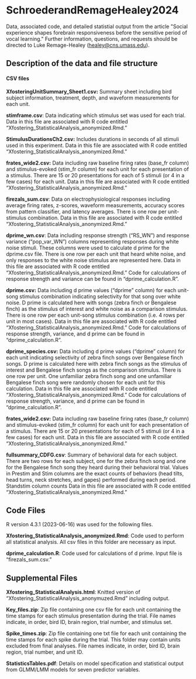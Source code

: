 # SchroederandRemageHealey2024

Data, associated code, and detailed statistial output from the article "Social experience shapes forebrain responsiveness before the sensitive period of vocal learning." Further information, questions, and requests should be directed to Luke Remage-Healey (healey@cns.umass.edu).

## Description of the data and file structure

#### CSV files

**XfosteringUnitSummary_Sheet1.csv:** Summary sheet including bird subject information, treatment, depth, and waveform measurements for each unit.

**stimframe.csv**: Data indicating which stimulus set was used for each trial. Data in this file are associated with R code entitled “Xfostering_StatisticalAnalysis_anonymized.Rmd.”

**StimulusDurationsCh2.csv:** Includes durations in seconds of all stimuli used in this experiment. Data in this file are associated with R code entitled “Xfostering_StatisticalAnalysis_anonymized.Rmd.”

**frates_wide2.csv:** Data including raw baseline firing rates (base_fr column) and stimulus-evoked (stim_fr column) for each unit for each presentation of a stimulus. There are 15 or 20 presentations for each of 5 stimuli (or 4 in a few cases) for each unit. Data in this file are associated with R code entitled “Xfostering_StatisticalAnalysis_anonymized.Rmd.”

**firezals_sum.csv**: Data on electrophysiological responses including average firing rates, z-scores, waveform measurements, accuracy scores from pattern classifier, and latency averages. There is one row per unit-stimulus combination. Data in this file are associated with R code entitled “Xfostering_StatisticalAnalysis_anonymized.Rmd.”

**dprime_wn.csv**: Data including response strength (“RS_WN”) and response variance (“pop_var_WN”) columns representing responses during white noise stimuli. These columns were used to calculate d prime for the dprime.csv file. There is one row per each unit that heard white noise, and only responses to the white noise stimulus are represented here. Data in this file are associated with R code entitled “Xfostering_StatisticalAnalysis_anonymized.Rmd.” Code for calculations of response strength and variance can be found in “dprime_calculation.R”.

**dprime.csv:** Data including d prime values (“dprime” column) for each unit-song stimulus combination indicating selectivity for that song over white noise. D prime is calculated here with songs (zebra finch or Bengalese finch) as the stimulus of interest and white noise as a comparison stimulus. There is one row per each unit-song stimulus combination (i.e. 4 rows per unit in most cases). Data in this file are associated with R code entitled “Xfostering_StatisticalAnalysis_anonymized.Rmd.” Code for calculations of response strength, variance, and d prime can be found in “dprime_calculation.R”.

**dprime_species.csv:** Data including d prime values (“dprime” column) for each unit indicating selectivity of zebra finch songs over Bengalese finch songs. D prime is calculated here with zebra finch songs as the stimulus of interest and Bengalese finch songs as the comparison stimulus. There is one row per unit. One unfamiliar zebra finch song and one unfamiliar Bengalese finch song were randomly chosen for each unit for this calculation. Data in this file are associated with R code entitled “Xfostering_StatisticalAnalysis_anonymized.Rmd.” Code for calculations of response strength, variance, and d prime can be found in “dprime_calculation.R”.

**frates_wide2.csv:** Data including raw baseline firing rates (base_fr column) and stimulus-evoked (stim_fr column) for each unit for each presentation of a stimulus. There are 15 or 20 presentations for each of 5 stimuli (or 4 in a few cases) for each unit. Data in this file are associated with R code entitled “Xfostering_StatisticalAnalysis_anonymized.Rmd.”

**fullsummary_CDFG.csv**: Summary of behavioral data for each subject. There are two rows for each subject, one for the zebra finch song and one for the Bengalese finch song they heard during their behavioral trial. Values in Prestim and Stim columns are the exact counts of behaviors (head tilts, head turns, neck stretches, and gapes) performed during each period. Standstim column counts  Data in this file are associated with R code entitled “Xfostering_StatisticalAnalysis_anonymized.Rmd.”



## Code Files

R version 4.3.1 (2023-06-16) was used for the following files.

**Xfostering_StatisticalAnalysis_anonymized.Rmd**: Code used to perform all statistical analysis. All csv files in this folder are necessary as input.

**dprime_calculation.R**: Code used for calculations of d prime. Input file is “firezals_sum.csv.”



## Supplemental Files

**Xfostering_StatisticalAnalysis.html**: Knitted version of “Xfostering_StatisticalAnalysis_anonymuzed.Rmd” including output.

**Key_files.zip**: Zip file containing one csv file for each unit containing the time stamps for each stimulus presentation during the trial. File names indicate, in order, bird ID, brain region, trial number, and stimulus set.

**Spike_times.zip**: Zip file containing one txt file for each unit containing the time stamps for each spike during the trial. This folder may contain units excluded from final analyses. File names indicate, in order, bird ID, brain region, trial number, and unit ID.

**StatisticsTables.pdf**: Details on model specification and statistical output from GLMM/LMM models for seven predictor variables.

